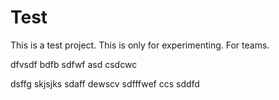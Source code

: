 
# Test
This is a test project. This is only for experimenting.
For teams.


dfvsdf bdfb
sdfwf
asd
csdcwc

dsffg
skjsjks
sdaff
dewscv
sdfffwef
ccs
sddfd
